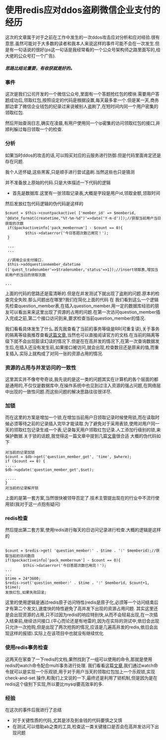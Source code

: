 使用redis应对ddos盗刷微信企业支付的经历
===

这次的文章属于对于之前在工作中发生的一次ddos攻击应对分析和应对经验.很有意思.虽然可能对于大多数的读者和我本人来说这样的事件可能不会在一次发生.但是有一句话说的很好(ps这一句话是我经常看的一个公众号架构师之路里面写的,给大佬的公众号打一个广告).

##### 思路比结论重要，有收获就是好的。

### 事件

这次是我们公司开发的一个微信公众号,里面有一个答题抢红包的模块.需要用户答题成功后,领取红包,按照设定的代码是根据设置,每天最多拿一个.但是某一天,商务那边拿了微信企业钱包的纪录过来说被别人盗刷了,在短时间内同一个用户密集的领取红包.

然后开始查询日志,确实在凌晨,有用户使用同一个ip密集的访问领取红包的接口,并顺利躲过每日领取一个的检查.
### 分析
如果当时ddos的攻击的话,可以购买对应的云服务进行防御.但是代码里面肯定还是存在问题.

我个人还怀疑,这些黑客,只是顺手进行尝试盗刷.当然这些也只是猜测

并不准备放上原始的代码.只是大体描述一下代码的逻辑

- 首先是数据库.这里有一张领取记录表,大概是字段是用户id,领取金额,领取时间

然后发放红包代码逻辑的伪代码是这样的
```
$count = $this->countpackactive( ['member_id' => $memberid, '@date_format(createtime,"%Y-%m-%d")'=>date('Y-m-d')]);//获取当前用户当日获取的次数
 if($packactiveinfo['pack_membernum'] - $count == 0){
         $this->dataerror('今日答题次数已用完！');
 }

 ...
 ...

 //调用企业支付接口.
 $this->addquestionmember_datetime (['quest_tradenumber'=>$tradenumber,'status'=>1]);//insert领取表,增加当前用户的当日的领取次数

...

```

上面的代码的思路还是蛮清晰的.但是在并发测试下就出现了盗刷的问题.原本的检查完全失败.那么问题出在哪里?我们在简化上面的代码
在
我们看到这么一个逻辑先检查question_member表,在插入question_member.用一定的数据库经验的朋友可以看出来来这里出现了资源的占用的问题.在第一次访问question_member插入完成之前,第二个接口访问到来,要求检查当前question_member的情况.

我们看看具体发生了什么.首先我查看了当前的事务等级是RR(可重复读),关于事务的隔离等级我推荐查看[这篇文章](https://mp.weixin.qq.com/s/x_7E2R2i27Ci5O7kLQF0UA),当然也可以直接阅读官方的文档.在当前的隔离等级下就不会出现脏读幻读的情况下.但是在在高并发的情况下,在第一次查询数据发生后,在插入还没有发生前,如果接口被访问,就会出现,检查数目还是原来的值,而重复插入.实际上就构成了对同一张的资源占用的情况.


### 资源的占用与并发访问的一致性

这里其实并不像夸夸奇谈,我先说的是这一类的问题其实在计算机的各个层面的都是通用的,不仅仅是数据库中,在操作系统中也见到过注入资源的强占问题,在网络层中出现的一致性问题.而这些问题的解决思路往往很详尽.

### 加锁
而在这里的方案是增加一个锁,在增加当前用户日领取记录时候使用锁,而在读取时候必须等待之前的记录插入完毕才能读取.为了避免对于采用表锁,使用对用户同一天的领取红包记录生成一个表,记录每天用户领取红包记录.人工添加行级别的锁,来保护数据.关于锁的话题,我觉得这一篇文章中提到几篇[文章](https://mp.weixin.qq.com/s/iViStnwUyypwTkQHWDIR_w)很合适
大概的伪代码如下
```
对当前的记录加锁
$count = $db->get('question_member_get', 'time', $where);
if ($count == 0) {
.....
$db->update('question_member_get',$set);

.....
}
对当前的记录解开锁

```

上面的是第一套方案,当然很快被领导否定了.技术主管提出现在的行业中不流行使用锁(我对于这一点抱有疑问)
### redis检查
然后提出第二套方案,使用redis进行每天的日访问记录进行检查.大概的逻辑是这样的
```

$count = $redis->get( 'question_member:' . $time . ':' $memberid);//获取当前的访问数目
if($packactiveinfo['pack_membernum'] - $count == 0){
        $this->dataerror('今日答题次数已用完！');
...
...
$time = 24*3600;
$redis->set('question_member:' . $time . ':' $memberid, $count+1, $time);
发放红包,如果失败回滚;

```
这里的使用逻辑是通过redis原子访问特性(redis是原子化,必须等一个访问结束后才有第二个发文),速度快的特性避免了高并发下出现的资源占用问题.
其实这里还是会出现资源的占用,只不过因为redis的响应特别快,从而不会轻易出现,在一次插入结束前,继续访问接口.(平心而论还是有地雷的,因为在实际的测试中,依旧会出现只允许一次抢购,但是出现了两次抢购的情况,应该是几遍高并发的redis,依旧会出现这样的报错).实际上在该项目中也就没有继续优化

### 使用redis事务检查
这两天在家查了一下redis的文档,果然找到了一组可以使用的命令,那就是使用redis的watch命令配合multi事务进行处理.
我们看看这篇[文章](http://www.redis.cn/topics/transactions.html),我们通过watch命令就可以是实现一个乐观锁,用于对于用户当天的领取红包加上一个乐观锁,实现check-and-set 操作,和我们上文说的一下,最终还是利用了锁机制,但是因为是在redis这个级别下实现,所以要比mysql要高效率的多.

### 经验
在这次的事件后我进行了总结
- 对于关键性质的代码,尤其是涉及到金钱的代码要慎之又慎
- 在测试,可以借助ab之类的工具,检查这一类关键接口是否会在高并发访问下出现问题
